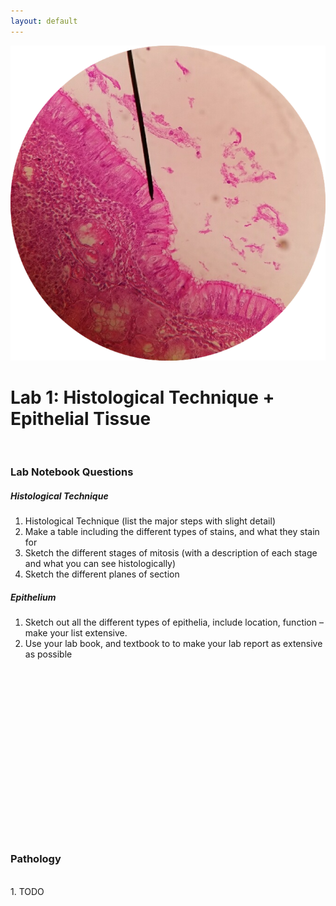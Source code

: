```yaml
---
layout: default
---
```



![Splash_IMAGE](./assets/images/splashImage_epithelialTissue.png)

# Lab 1: Histological Technique + Epithelial Tissue

<br>

<a id="jump-to-notebook-questions" class="jump-to-section"> </a>
### Lab Notebook Questions

##### Histological Technique

1.  Histological Technique (list the major steps with slight detail)
2.  Make a table including the different types of stains, and what they stain for
3.  Sketch the different stages of mitosis (with a description of each stage and what you can see histologically)
4.  Sketch the different planes of section

##### Epithelium

1.  Sketch out all the different types of epithelia, include location, function – make your list extensive. 
2.  Use your lab book, and textbook to to make your lab report as extensive as possible 



<br>
<br>
<br>
<br>
<br>
<br>
<br>
<br>

<br>
<br>
<br>
<br>
<br>
<br>
<br>
<br>


<a id="jump-to-pathology" class="jump-to-section"> </a>
### Pathology

<br>
1.  TODO
<br>
<br>
<br>
<br>
<br>
<br>

<br>
<br>
<br>
<br>
<br>
<br>
<br>
<br>
<br>

<br>
<br>
<br>
<br>
<br>
<br>
<br>

